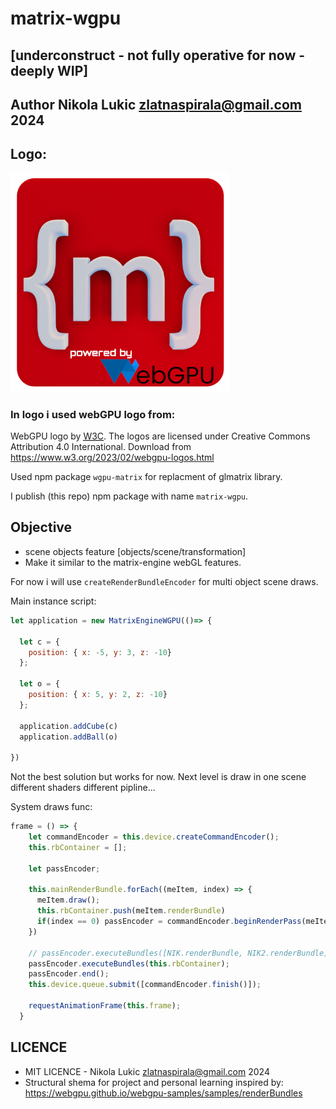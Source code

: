 # matrix-wgpu 
## [underconstruct - not fully operative for now - deeply WIP]
## Author Nikola Lukic zlatnaspirala@gmail.com 2024


## Logo:

<img width="350" height="350" src="https://github.com/zlatnaspirala/matrix-engine-wgpu/blob/main/public/res/icons/512.png?raw=true" />

### In logo i used webGPU logo from:
<span>WebGPU logo by <a href="https://www.w3.org/"><abbr title="World Wide Web Consortium">W3C</abbr></a></span>.
The logos are licensed under Creative Commons Attribution 4.0 International.
Download from https://www.w3.org/2023/02/webgpu-logos.html

Used npm package `wgpu-matrix` for replacment of glmatrix library.

I publish (this repo) npm package with name `matrix-wgpu`.


## Objective
  - scene objects feature [objects/scene/transformation]
  - Make it similar to the matrix-engine webGL features.

For now i will use `createRenderBundleEncoder` for multi object scene draws.

Main instance script:
```js
let application = new MatrixEngineWGPU(()=> {

  let c = {
    position: { x: -5, y: 3, z: -10}
  };

  let o = {
    position: { x: 5, y: 2, z: -10}
  };

  application.addCube(c)
  application.addBall(o)

})
```

Not the best solution but works for now.
Next level is draw in one scene different shaders different pipline...

System draws func:
```js
frame = () => {
    let commandEncoder = this.device.createCommandEncoder();
    this.rbContainer = [];

    let passEncoder;

    this.mainRenderBundle.forEach((meItem, index) => {
      meItem.draw();
      this.rbContainer.push(meItem.renderBundle)
      if(index == 0) passEncoder = commandEncoder.beginRenderPass(meItem.renderPassDescriptor);
    })

    // passEncoder.executeBundles([NIK.renderBundle, NIK2.renderBundle]);
    passEncoder.executeBundles(this.rbContainer);
    passEncoder.end();
    this.device.queue.submit([commandEncoder.finish()]);

    requestAnimationFrame(this.frame);
  }
```

## LICENCE

 - MIT LICENCE - Nikola Lukic zlatnaspirala@gmail.com 2024
 - Structural shema for project and personal learning inspired by:
   https://webgpu.github.io/webgpu-samples/samples/renderBundles
